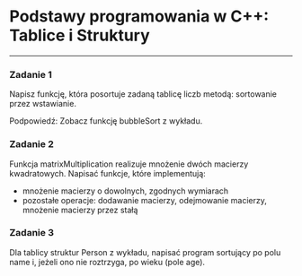 # Podstawy programowania w C++: Tablice i Struktury
---

### Zadanie 1
Napisz funkcję, która posortuje zadaną tablicę liczb metodą: sortowanie przez wstawianie.

Podpowiedź: Zobacz funkcję bubbleSort z wykładu.

### Zadanie 2
Funkcja matrixMultiplication realizuje mnożenie dwóch macierzy kwadratowych. Napisać funkcje, które implementują:
- mnożenie macierzy o dowolnych, zgodnych wymiarach
- pozostałe operacje: dodawanie macierzy, odejmowanie macierzy, mnożenie macierzy przez stałą

### Zadanie 3
Dla tablicy struktur Person z wykładu, napisać program sortujący po polu name i, jeżeli ono nie roztrzyga, po wieku (pole age).